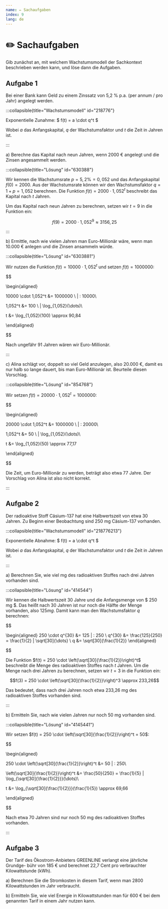 ```yaml
---
name: ✏️ Sachaufgaben
index: 9
lang: de
---
```


# ✏️ Sachaufgaben

Gib zunächst an, mit welchem Wachstumsmodell der Sachkontext beschrieben werden kann, und löse dann die Aufgaben.

## Aufgabe 1

Bei einer Bank kann Geld zu einem Zinssatz von 5,2 % p.a. (per annum / pro Jahr) angelegt werden.

:::collapsible{title="Wachstumsmodell" id="218776"}

Exponentielle Zunahme: $ f(t) = a \cdot q^t $

Wobei $a$ das Anfangskapital, $q$ der Wachstumsfaktor und $t$ die Zeit in Jahren ist.

:::

a) Berechne das Kapital nach neun Jahren, wenn 2000 € angelegt und die Zinsen
angesammelt werden.

:::collapsible{title="Lösung" id="630388"}

Wir kennen die Wachstumsrate $p = 5,2 \% = 0,052$ und das Anfangskapital $f(0) = 2000$. Aus der Wachstumsrate können wir den Wachstumsfaktor $q = 1 + p = 1,052$ berechnen. Die Funktion $f(t) = 2000 \cdot 1,052^t$ beschreibt das Kapital nach $t$ Jahren.

Um das Kapital nach neun Jahren zu berechnen, setzen wir $t = 9$ in die Funktion ein:

$$f(9) = 2000 \cdot 1,052^9 \approx 3156,25$$

:::

b) Ermittle, nach wie vielen Jahren man Euro-Millionär wäre, wenn man
10.000 € anlegen und die Zinsen ansammeln würde.

:::collapsible{title="Lösung" id="6303881"}

Wir nutzen die Funktion $f(t) = 10000 \cdot 1,052^t$ und setzen $f(t) = 1000000$:

$$

\begin{aligned}

10000 \cdot 1,052^t &= 1000000 \ | : 10000\\

1,052^t &= 100 \ | \log_{1,052}(\dots)\\

t &= \log_{1,052}(100) \approx 90,84

\end{aligned}

$$

Nach ungefähr 91 Jahren wären wir Euro-Millionär.

:::

c) Alina schlägt vor, doppelt so viel Geld anzulegen, also 20.000 €, damit es nur halb
so lange dauert, bis man Euro-Millionär ist. Beurteile diesen Vorschlag.

:::collapsible{title="Lösung" id="854768"}

Wir setzen $f(t) = 20000 \cdot 1,052^t = 1000000$:

$$

\begin{aligned}

20000 \cdot 1,052^t &= 1000000 \ | : 20000\\

1,052^t &= 50 \ | \log_{1,052}(\dots)\\

t &= \log_{1,052}(50) \approx 77,17

\end{aligned}

$$

Die Zeit, um Euro-Millionär zu werden, beträgt also etwa 77 Jahre. Der Vorschlag von Alina ist also nicht korrekt.

:::

## Aufgabe 2

Der radioaktive Stoff Cäsium-137 hat eine Halbwertszeit von etwa 30 Jahren. Zu
Beginn einer Beobachtung sind 250 mg Cäsium-137 vorhanden.

:::collapsible{title="Wachstumsmodell" id="218776213"}

Exponentielle Abnahme: $ f(t) = a \cdot q^t $

Wobei $a$ das Anfangskapital, $q$ der Wachstumsfaktor und $t$ die Zeit in Jahren ist.

:::

a) Berechnen Sie, wie viel mg des radioaktiven Stoffes nach drei Jahren vorhanden
sind.

:::collapsible{title="Lösung" id="414544"}

Wir kennen die Halbwertszeit $30$ Jahre und die Anfangsmenge von $ 250 mg $. Das heißt nach $30$ Jahren ist nur noch die Hälfte der Menge vorhanden, also $125 mg$. Damit kann man den Wachstumsfaktor $q$ berechnen:

$$

\begin{aligned}
250 \cdot q^{30} &= 125 | : 250 \\
q^{30} &= \frac{125}{250} = \frac{1}{2} | \sqrt[30]{\dots} \\
q &= \sqrt[30]{\frac{1}{2}} 
\end{aligned}

$$

Die Funktion $f(t) = 250 \cdot \left(\sqrt[30]{\frac{1}{2}}\right)^t$ beschreibt die Menge des radioaktiven Stoffes nach $t$ Jahren. Um die Menge nach drei Jahren zu berechnen, setzen wir $t = 3$ in die Funktion ein:

$$f(3) = 250 \cdot \left(\sqrt[30]{\frac{1}{2}}\right)^3 \approx 233,26$$

Das bedeutet, dass nach drei Jahren noch etwa 233,26 mg des radioaktiven Stoffes vorhanden sind.

:::

b) Ermitteln Sie, nach wie vielen Jahren nur noch 50 mg vorhanden sind.

:::collapsible{title="Lösung" id="4145441"}

Wir setzen $f(t) = 250 \cdot \left(\sqrt[30]{\frac{1}{2}}\right)^t = 50$:

$$

\begin{aligned}

250 \cdot \left(\sqrt[30]{\frac{1}{2}}\right)^t &= 50 | : 250\\

\left(\sqrt[30]{\frac{1}{2}}\right)^t &= \frac{50}{250} = \frac{1}{5} | \log_{\sqrt[30]{\frac{1}{2}}}(\dots)\\

t &= \log_{\sqrt[30]{\frac{1}{2}}}(\frac{1}{5}) \approx 69,66

\end{aligned}

$$

Nach etwa 70 Jahren sind nur noch 50 mg des radioaktiven Stoffes vorhanden.

:::

## Aufgabe 3

Der Tarif des Ökostrom-Anbieters GREENLINE verlangt eine jährliche Grundge-
bühr von 185 € und berechnet 22,7 Cent pro verbrauchter Kilowattstunde (kWh).

a) Berechnen Sie die Stromkosten in diesem Tarif, wenn man 2800 Kilowattstunden
im Jahr verbraucht.

b) Ermitteln Sie, wie viel Energie in Kilowattstunden man für 600 € bei dem genannten
Tarif in einem Jahr nutzen kann.